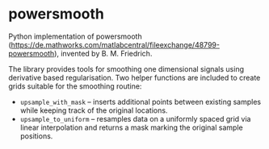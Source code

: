 # powersmooth
Python implementation of powersmooth (https://de.mathworks.com/matlabcentral/fileexchange/48799-powersmooth), invented by B. M. Friedrich.

The library provides tools for smoothing one dimensional signals using
derivative based regularisation.  Two helper functions are included to create
grids suitable for the smoothing routine:

* ``upsample_with_mask`` – inserts additional points between existing samples
  while keeping track of the original locations.
* ``upsample_to_uniform`` – resamples data on a uniformly spaced grid via
  linear interpolation and returns a mask marking the original sample
  positions.
